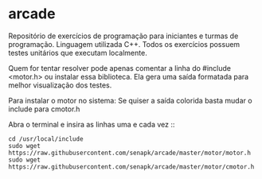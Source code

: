 arcade
======

Repositório de exercícios de programação para iniciantes e turmas de programação.
Linguagem utilizada C++.
Todos os exercícios possuem testes unitários que executam localmente.

Quem for tentar resolver pode apenas comentar a linha do #include <motor.h>
ou instalar essa biblioteca. Ela gera uma saída formatada para melhor visualização
dos testes.

Para instalar o motor no sistema:
Se quiser a saída colorida basta mudar o include para cmotor.h

Abra o terminal e insira as linhas uma e cada vez ::

    cd /usr/local/include
    sudo wget https://raw.githubusercontent.com/senapk/arcade/master/motor/motor.h
    sudo wget https://raw.githubusercontent.com/senapk/arcade/master/motor/cmotor.h


